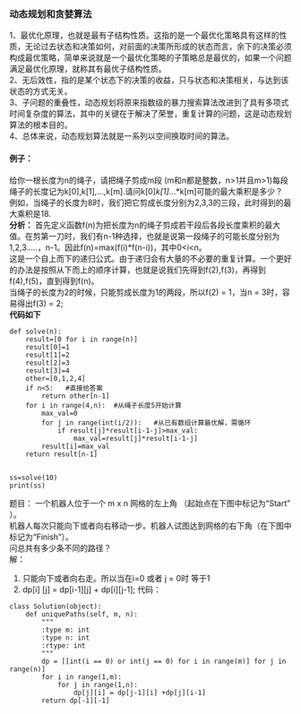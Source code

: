 ### 动态规划和贪婪算法
1、最优化原理，也就是最有子结构性质。这指的是一个最优化策略具有这样的性质，无论过去状态和决策如何，对前面的决策所形成的状态而言，余下的决策必须构成最优策略，简单来说就是一个最优化策略的子策略总是最优的，如果一个问题满足最优化原理，就称其有最优子结构性质。  
2、无后效性，指的是某个状态下的决策的收益，只与状态和决策相关，与达到该状态的方式无关。  
3、子问题的重叠性，动态规划将原来指数级的暴力搜索算法改进到了具有多项式时间复杂度的算法，其中的关键在于解决了荣誉，重复计算的问题，这是动态规划算法的根本目的。  
4、总体来说，动态规划算法就是一系列以空间换取时间的算法。
#### 例子：
给你一根长度为n的绳子，请把绳子剪成m段 (m和n都是整数，n>1并且m>1)每段绳子的长度记为k[0],k[1],...,k[m].请问k[0]*k[1]*...*k[m]可能的最大乘积是多少？  
例如，当绳子的长度为8时，我们把它剪成长度分别为2,3,3的三段，此时得到的最大乘积是18.  
**分析：**
首先定义函数f(n)为把长度为n的绳子剪成若干段后各段长度乘积的最大值。在剪第一刀时，我们有n-1种选择，也就是说第一段绳子的可能长度分别为1,2,3.....，n-1。因此f(n)=max(f(i)*f(n-i))，其中0<i<n。  
这是一个自上而下的递归公式。由于递归会有大量的不必要的重复计算。一个更好的办法是按照从下而上的顺序计算，也就是说我们先得到f(2),f(3)，再得到f(4),f(5)，直到得到f(n)。  
当绳子的长度为2的时候，只能剪成长度为1的两段，所以f(2) = 1，当n = 3时，容易得出f(3) = 2;  
**代码如下**
```
def solve(n):
    result=[0 for i in range(n)]
    result[0]=1
    result[1]=2
    result[2]=3
    result[3]=4
    other=[0,1,2,4]
    if n<5:   #直接给答案
        return other[n-1]
    for i in range(4,n):  #从绳子长度5开始计算
        max_val=0
        for j in range(int(i/2)):   #从已有数组计算最优解，需循环
            if result[j]*result[i-1-j]>max_val:
                max_val=result[j]*result[i-1-j]
        result[i]=max_val
    return result[n-1]


ss=solve(10)
print(ss)
```
题目：
一个机器人位于一个 m x n 网格的左上角 （起始点在下图中标记为“Start” ）。  
机器人每次只能向下或者向右移动一步。机器人试图达到网格的右下角（在下图中标记为“Finish”）。  
问总共有多少条不同的路径？  
解： 
1. 只能向下或者向右走。所以当在i=0 或者 j = 0时  等于1 
2. dp[i] [j] = dp[i-1][j] + dp[i][j-1];
代码：
```
class Solution(object):
    def uniquePaths(self, m, n):
        """
        :type m: int
        :type n: int
        :rtype: int
        """
        dp = [[int(i == 0) or int(j == 0) for i in range(m)] for j in range(n)]
        for i in range(1,m):
            for j in range(1,n):
                dp[j][i] = dp[j-1][i] +dp[j][i-1]
        return dp[-1][-1]
```